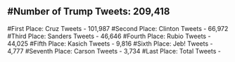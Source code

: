 #Number of Trump Tweets: 209,418
---
#First Place: Cruz Tweets - 101,987
#Second Place: Clinton Tweets - 66,972
#Third Place: Sanders Tweets - 46,646
#Fourth Place: Rubio Tweets - 44,025
#Fifth Place: Kasich Tweets - 9,816
#Sixth Place: Jeb! Tweets - 4,777
#Seventh Place: Carson Tweets - 3,734
#Last Place: Total Tweets -  
